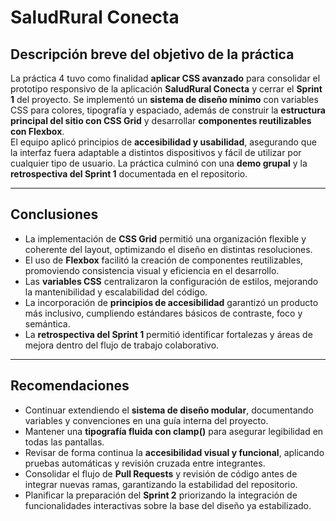 # SaludRural Conecta

## Descripción breve del objetivo de la práctica

La práctica 4 tuvo como finalidad **aplicar CSS avanzado** para consolidar el prototipo responsivo de la aplicación **SaludRural Conecta** y cerrar el **Sprint 1** del proyecto. Se implementó un **sistema de diseño mínimo** con variables CSS para colores, tipografía y espaciado, además de construir la **estructura principal del sitio con CSS Grid** y desarrollar **componentes reutilizables con Flexbox**.  
El equipo aplicó principios de **accesibilidad y usabilidad**, asegurando que la interfaz fuera adaptable a distintos dispositivos y fácil de utilizar por cualquier tipo de usuario. La práctica culminó con una **demo grupal** y la **retrospectiva del Sprint 1** documentada en el repositorio.

---

## Conclusiones

- La implementación de **CSS Grid** permitió una organización flexible y coherente del layout, optimizando el diseño en distintas resoluciones.  
- El uso de **Flexbox** facilitó la creación de componentes reutilizables, promoviendo consistencia visual y eficiencia en el desarrollo.  
- Las **variables CSS** centralizaron la configuración de estilos, mejorando la mantenibilidad y escalabilidad del código.  
- La incorporación de **principios de accesibilidad** garantizó un producto más inclusivo, cumpliendo estándares básicos de contraste, foco y semántica.  
- La **retrospectiva del Sprint 1** permitió identificar fortalezas y áreas de mejora dentro del flujo de trabajo colaborativo.

---

## Recomendaciones

- Continuar extendiendo el **sistema de diseño modular**, documentando variables y convenciones en una guía interna del proyecto.  
- Mantener una **tipografía fluida con clamp()** para asegurar legibilidad en todas las pantallas.  
- Revisar de forma continua la **accesibilidad visual y funcional**, aplicando pruebas automáticas y revisión cruzada entre integrantes.  
- Consolidar el flujo de **Pull Requests** y revisión de código antes de integrar nuevas ramas, garantizando la estabilidad del repositorio.  
- Planificar la preparación del **Sprint 2** priorizando la integración de funcionalidades interactivas sobre la base del diseño ya estabilizado.




